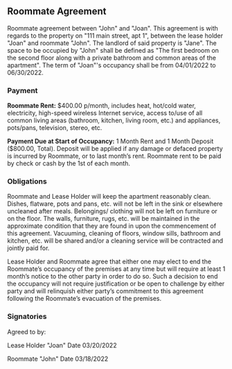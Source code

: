 ## Roommate Agreement

Roommate agreement between "John" and "Joan".
This agreement is with regards to the property on "111 main street, apt 1", between the lease holder "Joan" and roommate "John". The landlord of said property is "Jane". The space to be occupied by "John" shall be defined as "The first bedroom on the second floor along with a private bathroom and common areas of the apartment". The term of "Joan"'s occupancy shall be from 04/01/2022 to 06/30/2022.

### Payment

**Roommate Rent:** $400.00 p/month, includes heat, hot/cold water, electricity, high-speed 
wireless Internet service, access to/use of all common living areas (bathroom, kitchen, living 
room, etc.) and appliances, pots/pans, television, stereo, etc. 

**Payment Due at Start of Occupancy:** 1 Month Rent and 1 Month Deposit ($800.00, Total). 
Deposit will be applied if any damage or defaced property is incurred by Roommate, or to last 
month’s rent. Roommate rent to be paid by check or cash by the 1st of each month. 

### Obligations

Roommate and Lease Holder will keep the apartment reasonably clean. Dishes, flatware, 
pots and pans, etc. will not be left in the sink or elsewhere uncleaned after meals. Belongings/ 
clothing will not be left on furniture or on the floor. The walls, furniture, rugs, etc. will be 
maintained in the approximate condition that they are found in upon the commencement of 
this agreement. Vacuuming, cleaning of floors, window sills, bathroom and kitchen, etc. will be 
shared and/or a cleaning service will be contracted and jointly paid for. 

Lease Holder and Roommate agree that either one may elect to end the Roommate’s 
occupancy of the premises at any time but will require at least 1 month’s notice to the other 
party in order to do so. Such a decision to end the occupancy will not require justification or be 
open to challenge by either party and will relinquish either party’s commitment to this agreement 
following the Roommate’s evacuation of the premises. 

### Signatories

Agreed to by:

Lease Holder "Joan" Date 03/20/2022

Roommate "John" Date 03/18/2022
